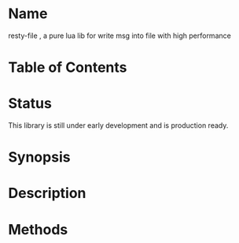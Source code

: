 # Name 

resty-file , a pure lua lib for write msg into file with high performance
# Table of Contents
# Status
This library is still under early development and is production ready.
# Synopsis
# Description


# Methods
